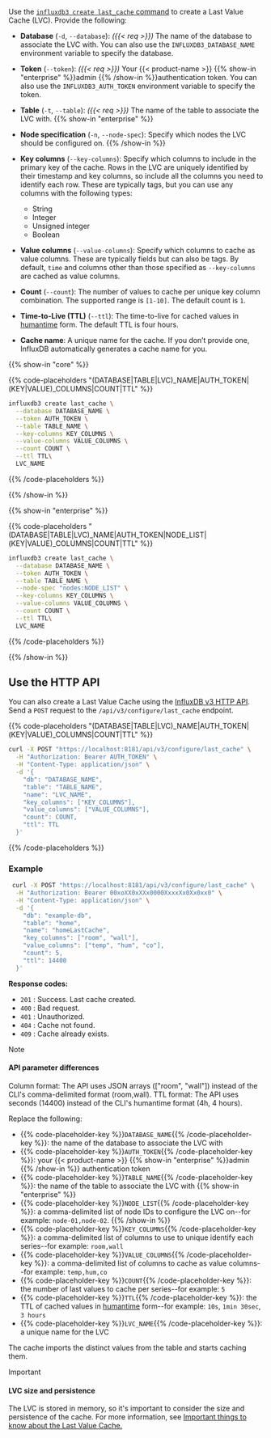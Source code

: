 
Use the [`influxdb3 create last_cache` command](/influxdb3/version/reference/cli/influxdb3/create/last_cache/)
to create a Last Value Cache (LVC). Provide the following:

- **Database** (`-d`, `--database`): _({{< req >}})_ The name of the database to
  associate the LVC with. You can also use the `INFLUXDB3_DATABASE_NAME`
  environment variable to specify the database.
- **Token** (`--token`): _({{< req >}})_ Your {{< product-name >}}
  {{% show-in "enterprise" %}}admin {{% /show-in %}}authentication token.
  You can also use the `INFLUXDB3_AUTH_TOKEN` environment variable to specify
  the token.
- **Table** (`-t`, `--table`): _({{< req >}})_ The name of the table to
  associate the LVC with.
{{% show-in "enterprise" %}}
- **Node specification** (`-n`, `--node-spec`): Specify which nodes the LVC
  should be configured on.
{{% /show-in %}}
- **Key columns** (`--key-columns`): Specify which columns to include in the
  primary key of the cache. Rows in the LVC are uniquely identified by their
  timestamp and key columns, so include all the columns you need to identify
  each row. These are typically tags, but you can use any columns with the
  following types:

  - String
  - Integer
  - Unsigned integer
  - Boolean

- **Value columns** (`--value-columns`): Specify which columns to cache as value
  columns. These are typically fields but can also be tags. By default, `time` and
  columns other than those specified as `--key-columns` are cached as value columns.
- **Count** (`--count`): The number of values to cache per unique key column combination.
  The supported range is `[1-10]`. The default count is `1`.
- **Time-to-Live (TTL)** (`--ttl`): The time-to-live for cached values in
  [humantime](https://docs.rs/humantime/latest/humantime/fn.parse_duration.html)
  form. The default TTL is four hours.
- **Cache name**: A unique name for the cache. If you don’t provide one,
  InfluxDB automatically generates a cache name for you.

{{% show-in "core" %}}
<!----------------------------- BEGIN CORE EXAMPLE ---------------------------->
{{% code-placeholders "(DATABASE|TABLE|LVC)_NAME|AUTH_TOKEN|(KEY|VALUE)_COLUMNS|COUNT|TTL" %}}

<!--pytest.mark.skip-->

```bash
influxdb3 create last_cache \
  --database DATABASE_NAME \
  --token AUTH_TOKEN \
  --table TABLE_NAME \
  --key-columns KEY_COLUMNS \
  --value-columns VALUE_COLUMNS \
  --count COUNT \
  --ttl TTL\
  LVC_NAME
```
{{% /code-placeholders %}}
<!------------------------------ END CORE EXAMPLE ----------------------------->
{{% /show-in %}}

{{% show-in "enterprise" %}}
<!-------------------------- BEGIN ENTERPRISE EXAMPLE ------------------------->
{{% code-placeholders "(DATABASE|TABLE|LVC)_NAME|AUTH_TOKEN|NODE_LIST|(KEY|VALUE)_COLUMNS|COUNT|TTL" %}}

<!--pytest.mark.skip-->

```bash
influxdb3 create last_cache \
  --database DATABASE_NAME \
  --token AUTH_TOKEN \
  --table TABLE_NAME \
  --node-spec "nodes:NODE_LIST" \
  --key-columns KEY_COLUMNS \
  --value-columns VALUE_COLUMNS \
  --count COUNT \
  --ttl TTL\
  LVC_NAME
```
{{% /code-placeholders %}}
<!--------------------------- END ENTERPRISE EXAMPLE -------------------------->
{{% /show-in %}}

## Use the HTTP API

You can also create a Last Value Cache using the [InfluxDB v3 HTTP API](/influxdb3/version/api/v3/). Send a `POST` request to the `/api/v3/configure/last_cache` endpoint.

{{% code-placeholders "(DATABASE|TABLE|LVC)_NAME|AUTH_TOKEN|(KEY|VALUE)_COLUMNS|COUNT|TTL" %}}

```bash
curl -X POST "https://localhost:8181/api/v3/configure/last_cache" \
  -H "Authorization: Bearer AUTH_TOKEN" \
  -H "Content-Type: application/json" \
  -d '{
    "db": "DATABASE_NAME",
    "table": "TABLE_NAME",
    "name": "LVC_NAME",
    "key_columns": ["KEY_COLUMNS"],
    "value_columns": ["VALUE_COLUMNS"],
    "count": COUNT,
    "ttl": TTL
  }'
 ```

 {{% /code-placeholders %}}

 ### Example

```bash
 curl -X POST "https://localhost:8181/api/v3/configure/last_cache" \
  -H "Authorization: Bearer 00xoXX0xXXx0000XxxxXx0Xx0xx0" \
  -H "Content-Type: application/json" \
  -d '{
    "db": "example-db",
    "table": "home",
    "name": "homeLastCache",
    "key_columns": ["room", "wall"],
    "value_columns": ["temp", "hum", "co"],
    "count": 5,
    "ttl": 14400
  }'
``` 

**Response codes:**

- `201` : Success. Last cache created.
- `400` : Bad request.
- `401` : Unauthorized.
- `404` : Cache not found.
- `409` : Cache already exists.

> [!Note]
> #### API parameter differences
> Column format: The API uses JSON arrays (["room", "wall"]) instead of the CLI's comma-delimited format (room,wall).
> TTL format: The API uses seconds (14400) instead of the CLI's humantime format (4h, 4 hours).

Replace the following:

- {{% code-placeholder-key %}}`DATABASE_NAME`{{% /code-placeholder-key %}}:
  the name of the database to associate the LVC with
- {{% code-placeholder-key %}}`AUTH_TOKEN`{{% /code-placeholder-key %}}:
  your {{< product-name >}} {{% show-in "enterprise" %}}admin {{% /show-in %}}
  authentication token
- {{% code-placeholder-key %}}`TABLE_NAME`{{% /code-placeholder-key %}}:
  the name of the table to associate the LVC with
{{% show-in "enterprise" %}}
- {{% code-placeholder-key %}}`NODE_LIST`{{% /code-placeholder-key %}}:
  a comma-delimited list of node IDs to configure the LVC on--for example:
  `node-01,node-02`.
{{% /show-in %}}
- {{% code-placeholder-key %}}`KEY_COLUMNS`{{% /code-placeholder-key %}}:
  a comma-delimited list of columns to use to unique identify each series--for
  example: `room,wall`
- {{% code-placeholder-key %}}`VALUE_COLUMNS`{{% /code-placeholder-key %}}:
  a comma-delimited list of columns to cache as value columns--for
  example: `temp,hum,co`
- {{% code-placeholder-key %}}`COUNT`{{% /code-placeholder-key %}}:
  the number of last values to cache per series--for example: `5`
- {{% code-placeholder-key %}}`TTL`{{% /code-placeholder-key %}}:
  the TTL of cached values in
  [humantime](https://docs.rs/humantime/latest/humantime/fn.parse_duration.html)
  form--for example: `10s`, `1min 30sec`, `3 hours`
- {{% code-placeholder-key %}}`LVC_NAME`{{% /code-placeholder-key %}}:
  a unique name for the LVC

The cache imports the distinct values from the table and starts caching them.

> [!Important]
> #### LVC size and persistence
>
> The LVC is stored in memory, so it's important to consider the size and persistence
> of the cache. For more information, see
> [Important things to know about the Last Value Cache.](/influxdb3/version/admin/last-value-cache/#important-things-to-know-about-the-last-value-cache)
